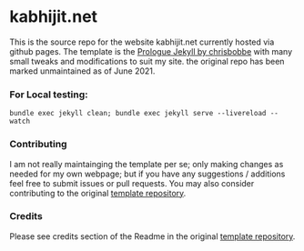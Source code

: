 # kabhijit.net

This is the source repo for the website kabhijit.net currently hosted via github pages.
The template is the [Prologue Jekyll by chrisbobbe](https://github.com/chrisbobbe/jekyll-theme-prologue) with many small tweaks and modifications to suit my site. the original repo has been marked unmaintained as of June 2021.

### For Local testing:
```bundle exec jekyll clean; bundle exec jekyll serve --livereload --watch```

### Contributing

I am not really maintainging the template per se; only making changes as needed for my own webpage; but if you have any suggestions / additions feel free to submit issues or pull requests. You may also consider contributing to the original [template repository](https://github.com/chrisbobbe/jekyll-theme-prologue).

### Credits
Please see credits section of the Readme in the original [template repository](https://github.com/chrisbobbe/jekyll-theme-prologue).
